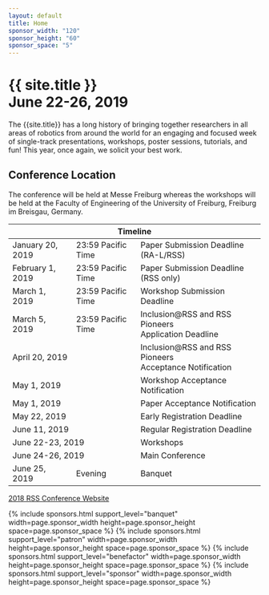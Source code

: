 ```yaml
---
layout: default
title: Home
sponsor_width: "120"
sponsor_height: "60"
sponsor_space: "5"
---
```


<h1 class="page-title">{{ site.title }}<br>
June 22-26, 2019</h1>

The {{site.title}} has a long history of bringing together researchers in all
areas of robotics from around the world for an engaging and focused week of
single-track presentations, workshops, poster sessions, tutorials, and fun!
This year, once again, we solicit your best work.

<!--
Archival videos of the RSS spotlight sessions and keynote and early career talks
are available on the [Program]({{ site.baseurl }}/program/detailed) page.
-->

## Conference Location
The conference will be held at Messe Freiburg whereas the workshops
will be held at the Faculty of Engineering of the University of
Freiburg, Freiburg im Breisgau, Germany.

<table class="table">
    <thead>
      <tr>
        <th colspan="3">Timeline</th>
      </tr>
    </thead>
    <tbody>
      <tr class="grayout">
        <td>January 20, 2019</td>
	<td>23:59 Pacific Time</td>
        <td>Paper Submission Deadline (RA-L/RSS)</td>
      </tr>
      <tr class="grayout">
        <td>February 1, 2019</td>
	<td>23:59 Pacific Time</td>
        <td>Paper Submission Deadline (RSS only)</td>
      </tr>
      <tr class="grayout">
        <td>March 1, 2019</td>
	<td>23:59 Pacific Time</td>
        <td>Workshop Submission Deadline</td>
      </tr>
      <tr class="grayout">
        <td>March 5, 2019</td>
	<td>23:59 Pacific Time</td>
        <td>Inclusion@RSS and RSS Pioneers<br>Application Deadline</td>
      </tr>
      <tr class="grayout">
      <td colspan="2">April 20, 2019</td>
        <td>Inclusion@RSS and RSS Pioneers<br>Acceptance Notification</td>
      </tr>
      <tr class="grayout">
      <td colspan="2">May 1, 2019</td>
        <td>Workshop Acceptance Notification</td>
      </tr>
      <tr class="grayout">
        <td colspan="2">May 1, 2019</td>
        <td>Paper Acceptance Notification</td>
      </tr>
      <tr class="grayout">
        <td colspan="2">May 22, 2019</td>
        <!--<td>23:59 Pacific Time</td>-->
        <td>Early Registration Deadline</td>
      </tr>
      <tr>
        <td colspan="2">June 11, 2019</td>
	<!--        <td>23:59 EDT</td> -->
        <td>Regular Registration Deadline</td>
      </tr>
      <tr>
        <td colspan="2">June 22-23, 2019</td>
        <td>Workshops</td>
      </tr>
      <tr>
        <td colspan="2">June 24-26, 2019</td>
        <td>Main Conference</td>
      </tr>
      <tr>
        <td>June 25, 2019</td>
        <td>Evening</td>
        <td>Banquet</td>
      </tr>
    </tbody>
  </table>

  [2018 RSS Conference Website](https://rislab.github.io/rss2018website/)

<div class="text-center">
{% include sponsors.html support_level="banquet" width=page.sponsor_width height=page.sponsor_height space=page.sponsor_space %}
{% include sponsors.html support_level="patron" width=page.sponsor_width height=page.sponsor_height space=page.sponsor_space %}
{% include sponsors.html support_level="benefactor" width=page.sponsor_width height=page.sponsor_height space=page.sponsor_space %}
{% include sponsors.html support_level="sponsor" width=page.sponsor_width height=page.sponsor_height space=page.sponsor_space %}
</div>

<br/><br/>
<br/><br/>
